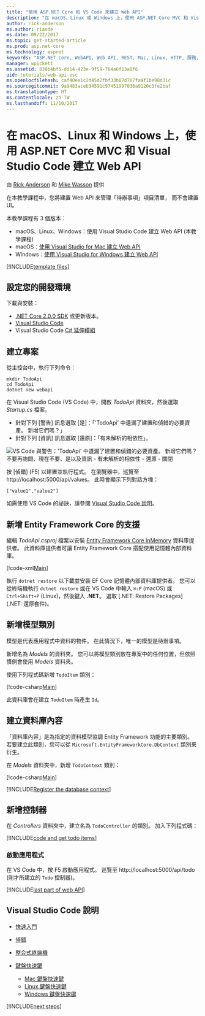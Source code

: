 ```yaml
---
title: "使用 ASP.NET Core 和 VS Code 來建立 Web API"
description: "在 macOS、Linux 或 Windows 上，使用 ASP.NET Core MVC 和 Visual Studio Code 建置 Web API"
author: rick-anderson
ms.author: riande
ms.date: 09/22/2017
ms.topic: get-started-article
ms.prod: asp.net-core
ms.technology: aspnet
keywords: "ASP.NET Core, WebAPI, Web API, REST, Mac, Linux, HTTP, 服務, HTTP 服務, VS Code"
manager: wpickett
ms.assetid: 830b4bf5-dd14-423e-9f59-764a6f13a8f6
uid: tutorials/web-api-vsc
ms.openlocfilehash: caf40ee1c2d45d2fbf33b07d707fa4f1be98d31c
ms.sourcegitcommit: 9a9483aceb34591c97451997036a9120c3fe2baf
ms.translationtype: HT
ms.contentlocale: zh-TW
ms.lasthandoff: 11/10/2017
---
```

# <a name="create-a-web-api-with-aspnet-core-mvc-and-visual-studio-code-on-linux-macos-and-windows"></a>在 macOS、Linux 和 Windows 上，使用 ASP.NET Core MVC 和 Visual Studio Code 建立 Web API

由 [Rick Anderson](https://twitter.com/RickAndMSFT) 和 [Mike Wasson](https://github.com/mikewasson) 提供

在本教學課程中，您將建置 Web API 來管理「待辦事項」項目清單， 而不會建置 UI。

本教學課程有 3 個版本：

* macOS、Linux、Windows：使用 Visual Studio Code 建立 Web API (本教學課程)
* macOS：[使用 Visual Studio for Mac 建立 Web API](xref:tutorials/first-web-api-mac)
* Windows：[使用 Visual Studio for Windows 建立 Web API](xref:tutorials/first-web-api)

<!-- WARNING: The code AND images in this doc are used by uid: tutorials/web-api-vsc, tutorials/first-web-api-mac and tutorials/first-web-api. If you change any code/images in this tutorial, update uid: tutorials/web-api-vsc -->

[!INCLUDE[template files](../includes/webApi/intro.md)]

## <a name="set-up-your-development-environment"></a>設定您的開發環境

下載與安裝：
- [.NET Core 2.0.0 SDK](https://www.microsoft.com/net/core) 或更新版本。
- [Visual Studio Code](https://code.visualstudio.com)
- Visual Studio Code [C# 延伸模組](https://marketplace.visualstudio.com/items?itemName=ms-vscode.csharp)

## <a name="create-the-project"></a>建立專案

從主控台中，執行下列命令：

```console
mkdir TodoApi
cd TodoApi
dotnet new webapi
```

在 Visual Studio Code (VS Code) 中，開啟 *TodoApi* 資料夾，然後選取 *Startup.cs* 檔案。

- 針對下列 [警告] 訊息選取 [是]：「'TodoApi' 中遺漏了建置和偵錯的必要資產。 新增它們嗎？」
- 針對下列 [資訊] 訊息選取 [還原]：「有未解析的相依性」。

<!-- uid: tutorials/first-mvc-app-xplat/start-mvc uses the pic below. If you change it, make sure it's consistent -->

![VS Code 與警告：'TodoApi' 中遺漏了建置和偵錯的必要資產。 新增它們嗎？ 不要再詢問、現在不要、是以及資訊 - 有未解析的相依性 - 還原 - 關閉](web-api-vsc/_static/vsc_restore.png)

按 [偵錯] (F5) 以建置並執行程式。 在瀏覽器中，巡覽至 http://localhost:5000/api/values。 此時會顯示下列對話方塊：

`["value1","value2"]`

如需使用 VS Code 的祕訣，請參閱 [Visual Studio Code 說明](#visual-studio-code-help)。

## <a name="add-support-for-entity-framework-core"></a>新增 Entity Framework Core 的支援

編輯 *TodoApi.csproj* 檔案以安裝 [Entity Framework Core InMemory](https://docs.microsoft.com/ef/core/providers/in-memory/) 資料庫提供者。 此資料庫提供者可讓 Entity Framework Core 搭配使用記憶體內部資料庫。

[!code-xml[Main](web-api-vsc/sample/TodoApi/TodoApi.csproj?highlight=12)]

執行 `dotnet restore` 以下載並安裝 EF Core 記憶體內部資料庫提供者。 您可以從終端機執行 `dotnet restore` 或在 VS Code 中輸入 `⌘⇧P` (macOS) 或 `Ctrl+Shift+P` (Linux)，然後鍵入 **.NET**。 選取 [.NET: Restore Packages] (.NET: 還原套件)。

## <a name="add-a-model-class"></a>新增模型類別

模型是代表應用程式中資料的物件。 在此情況下，唯一的模型是待辦事項。

新增名為 *Models* 的資料夾。 您可以將模型類別放在專案中的任何位置，但依照慣例會使用 *Models* 資料夾。

使用下列程式碼新增 `TodoItem` 類別：

[!code-csharp[Main](first-web-api/sample/TodoApi/Models/TodoItem.cs)]

此資料庫會在建立 `TodoItem` 時產生 `Id`。

## <a name="create-the-database-context"></a>建立資料庫內容

「資料庫內容」是為指定的資料模型協調 Entity Framework 功能的主要類別。 若要建立此類別，您可以從 `Microsoft.EntityFrameworkCore.DbContext` 類別來衍生。

在 *Models* 資料夾中，新增 `TodoContext` 類別：

[!code-csharp[Main](first-web-api/sample/TodoApi/Models/TodoContext.cs)]

[!INCLUDE[Register the database context](../includes/webApi/register_dbContext.md)]

## <a name="add-a-controller"></a>新增控制器

在 *Controllers* 資料夾中，建立名為 `TodoController` 的類別。 加入下列程式碼：

[!INCLUDE[code and get todo items](../includes/webApi/getTodoItems.md)]

### <a name="launch-the-app"></a>啟動應用程式

在 VS Code 中，按 F5 啟動應用程式。 巡覽至 http://localhost:5000/api/todo   (剛才所建立的 `Todo` 控制器)。

[!INCLUDE[last part of web API](../includes/webApi/end.md)]

## <a name="visual-studio-code-help"></a>Visual Studio Code 說明

- [快速入門](https://code.visualstudio.com/docs)
- [偵錯](https://code.visualstudio.com/docs/editor/debugging)
- [整合式終端機](https://code.visualstudio.com/docs/editor/integrated-terminal)
- [鍵盤快速鍵](https://code.visualstudio.com/docs/getstarted/keybindings#_keyboard-shortcuts-reference)

  - [Mac 鍵盤快速鍵](https://code.visualstudio.com/shortcuts/keyboard-shortcuts-macos.pdf)
  - [Linux 鍵盤快速鍵](https://code.visualstudio.com/shortcuts/keyboard-shortcuts-linux.pdf)
  - [Windows 鍵盤快速鍵](https://code.visualstudio.com/shortcuts/keyboard-shortcuts-windows.pdf)

[!INCLUDE[next steps](../includes/webApi/next.md)]


